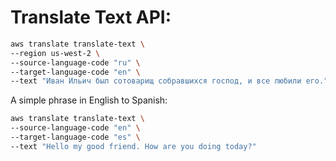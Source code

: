 # Translate Text API: 

```bash
aws translate translate-text \
--region us-west-2 \
--source-language-code "ru" \
--target-language-code "en" \
--text "Иван Ильич был сотоварищ собравшихся господ, и все любили его."
```

A simple phrase in English to Spanish: 

```bash
aws translate translate-text \
--source-language-code "en" \
--target-language-code "es" \
--text "Hello my good friend. How are you doing today?"
```

